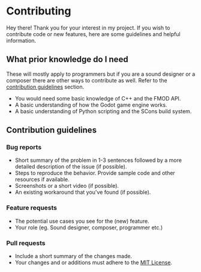 # Contributing
Hey there! Thank you for your interest in my project. If you wish to contribute code or new features, here are some guidelines and helpful information.

## What prior knowledge do I need

These will mostly apply to programmers but if you are a sound designer or a composer there are other ways to contribute as well. Refer to the [contribution guidelines](https://github.com/alexfonseka/godot-fmod-integration/blob/master/.github/contributing.md#contribution-guidelines) section.

- You would need some basic knowledge of C++ and the FMOD API. 
- A basic understanding of how the Godot game engine works. 
- A basic understanding of Python scripting and the SCons build system. 

## Contribution guidelines

### Bug reports
- Short summary of the problem in 1-3 sentences followed by a more detailed description of the issue (if possible).
- Steps to reproduce the behavior. Provide sample code and other resources if available.
- Screenshots or a short video (if possible).
- An existing workaround that you've found (if possible).

### Feature requests
- The potential use cases you see for the (new) feature.
- Your role (eg. Sound designer, composer, programmer etc.)

### Pull requests
- Include a short summary of the changes made.
- Your changes and or additions must adhere to the [MIT License](https://github.com/alexfonseka/godot-fmod-integration/blob/master/LICENSE).
